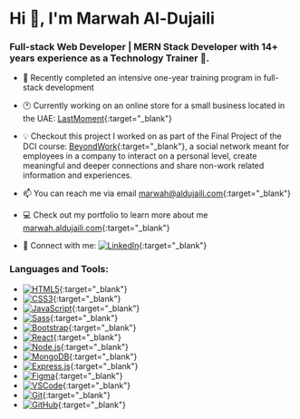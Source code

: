 # Hi 👋, I'm Marwah Al-Dujaili
### Full-stack Web Developer | MERN Stack Developer with 14+ years experience as a Technology Trainer 🌟.

- 🌱 Recently completed an intensive one-year training program in full-stack development

- 🕐 Currently working on an online store for a small business located in the UAE: [LastMoment](https://github.com/Marwahaldujaili/lastmoment-website){:target="_blank"}

- 💡 Checkout this project I worked on as part of the Final Project of the DCI course: [BeyondWork](https://github.com/Marwahaldujaili/beyondwork){:target="_blank"}, a social network meant for employees in a company to interact on a personal level, create meaningful and deeper connections and share non-work related information and experiences.

- 📫 You can reach me via email [marwah@aldujaili.com](mailto:marwah@aldujaili.com){:target="_blank"}

- 💻 Check out my portfolio to learn more about me [marwah.aldujaili.com](http://marwah.aldujaili.com/){:target="_blank"}

- 🎯 Connect with me: [![LinkedIn](https://www.vectorlogo.zone/logos/linkedin/linkedin-ar21.png)](https://www.linkedin.com/in/marwahaldujaili/){:target="_blank"}

### Languages and Tools:

- [![HTML5](https://github.com/tandpfun/skill-icons/raw/main/icons/HTML.svg)](https://www.w3.org/html/){:target="_blank"}
- [![CSS3](https://github.com/tandpfun/skill-icons/raw/main/icons/CSS.svg)](https://www.w3schools.com/css/){:target="_blank"}
- [![JavaScript](https://github.com/tandpfun/skill-icons/raw/main/icons/JavaScript.svg)](https://developer.mozilla.org/en-US/docs/Web/JavaScript){:target="_blank"}
- [![Sass](https://github.com/tandpfun/skill-icons/raw/main/icons/Sass.svg)](https://sass-lang.com){:target="_blank"}
- [![Bootstrap](https://github.com/tandpfun/skill-icons/raw/main/icons/Bootstrap.svg)](https://getbootstrap.com){:target="_blank"}
- [![React](https://github.com/tandpfun/skill-icons/raw/main/icons/React-Dark.svg)](https://reactjs.org/){:target="_blank"}
- [![Node.js](https://github.com/tandpfun/skill-icons/raw/main/icons/NodeJS-Dark.svg)](https://nodejs.org){:target="_blank"}
- [![MongoDB](https://github.com/tandpfun/skill-icons/raw/main/icons/MongoDB.svg)](https://www.mongodb.com/){:target="_blank"}
- [![Express.js](https://www.svgrepo.com/show/330398/express.svg)](https://expressjs.com/){:target="_blank"}
- [![Figma](https://github.com/tandpfun/skill-icons/raw/main/icons/Figma-Dark.svg)](https://www.figma.com/){:target="_blank"}
- [![VSCode](https://github.com/tandpfun/skill-icons/raw/main/icons/VSCode-Dark.svg)](https://code.visualstudio.com/){:target="_blank"}
- [![Git](https://github.com/tandpfun/skill-icons/raw/main/icons/Git.svg)](https://git-scm.com/){:target="_blank"}
- [![GitHub](https://github.com/tandpfun/skill-icons/raw/main/icons/Github-Dark.svg)](https://github.com/){:target="_blank"}
